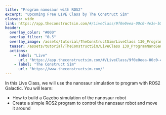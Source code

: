 ```yaml
---
title: "Program nanosaur with ROS2"
excerpt: "Upcoming Free LIVE Class by The Construct Sim"
classes: wide
link: https://app.theconstructsim.com/#/LiveClass/9f0e0eea-00c0-4e3e-b54e-197ebee21b68
header:
  overlay_color: "#000"
  overlay_filter: "0.5"
  overlay_image: /assets/tutorial/TheConstructSim/LiveClass 130_ProgramNanoSaurwithROS2_TheConstruct.jpeg
  teaser: /assets/tutorial/TheConstructSim/LiveClass 130_ProgramNanoSaurwithROS2_TheConstruct.jpeg
  actions:
    - label: "Live"
      url: "https://app.theconstructsim.com/#/LiveClass/9f0e0eea-00c0-4e3e-b54e-197ebee21b68"
    - label: "The Construct Sim"
      url: "https://www.theconstructsim.com/"
---
```


In this Live Class, we will use the nanosaur simulation to program with ROS2 Galactic. You will learn:

* How to build a Gazebo simulation of the nanosaur robot
* Create a simple ROS2 program to control the nanosaur robot and move it around